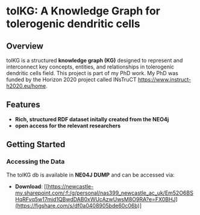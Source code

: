# **tolKG: A Knowledge Graph for tolerogenic dendritic cells**  

## **Overview**  
tolKG is a structured **knowledge graph (KG)** designed to represent and interconnect key concepts, entities, and relationships in tolerogenic dendritic cells field. This project is part of my PhD work. My PhD was funded by the Horizon 2020 project called INsTruCT https://www.instruct-h2020.eu/home. 

## **Features**  
- **Rich, structured RDF dataset initally created from the NEO4j**  
- **open access for the relevant researchers**  

## **Getting Started**  
### **Accessing the Data**  
The tolKG db is available in **NE04J DUMP** and can be accessed via:  
- **Download**: [[https://newcastle-my.sharepoint.com/:f:/g/personal/nas399_newcastle_ac_uk/Em52O6BSHqRFvq5w17mjd1QBwdDAB0xWUcAzwUwsM8O9RA?e=FX0BHJ](https://figshare.com/s/df0a0408905bde60c06b)]  


